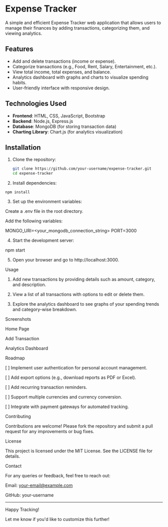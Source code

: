# Expense Tracker

A simple and efficient Expense Tracker web application that allows users to manage their finances by adding transactions, categorizing them, and viewing analytics.

## Features

- Add and delete transactions (income or expense).
- Categorize transactions (e.g., Food, Rent, Salary, Entertainment, etc.).
- View total income, total expenses, and balance.
- Analytics dashboard with graphs and charts to visualize spending habits.
- User-friendly interface with responsive design.

## Technologies Used

- **Frontend**: HTML, CSS, JavaScript, Bootstrap
- **Backend**: Node.js, Express.js
- **Database**: MongoDB (for storing transaction data)
- **Charting Library**: Chart.js (for analytics visualization)

## Installation

1. Clone the repository:
   ```bash
   git clone https://github.com/your-username/expense-tracker.git
   cd expense-tracker

2. Install dependencies:

```npm install```


3. Set up the environment variables:

Create a .env file in the root directory.

Add the following variables:

MONGO_URI=<your_mongodb_connection_string>
PORT=3000



4. Start the development server:

npm start


5. Open your browser and go to http://localhost:3000.



Usage

1. Add new transactions by providing details such as amount, category, and description.


2. View a list of all transactions with options to edit or delete them.


3. Explore the analytics dashboard to see graphs of your spending trends and category-wise breakdown.



Screenshots

Home Page



Add Transaction



Analytics Dashboard



Roadmap

[ ] Implement user authentication for personal account management.

[ ] Add export options (e.g., download reports as PDF or Excel).

[ ] Add recurring transaction reminders.

[ ] Support multiple currencies and currency conversion.

[ ] Integrate with payment gateways for automated tracking.


Contributing

Contributions are welcome! Please fork the repository and submit a pull request for any improvements or bug fixes.

License

This project is licensed under the MIT License. See the LICENSE file for details.

Contact

For any queries or feedback, feel free to reach out:

Email: your-email@example.com

GitHub: your-username



---

Happy Tracking!

Let me know if you'd like to customize this further!


